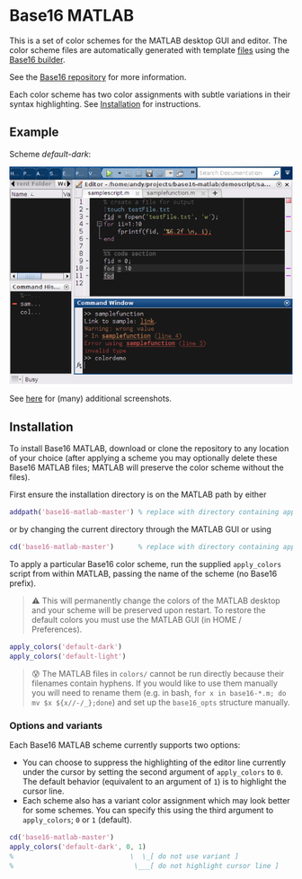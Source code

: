 # Base16 MATLAB

This is a set of color schemes for the MATLAB desktop GUI and editor.
The color scheme files are automatically generated with template
[files](https://github.com/andymass/base16-matlab/templates) using the
[Base16 builder](https://github.com/chriskempson/base16-builder-php).

See the [Base16 repository](https://github.com/chriskempson/base16)
for more information.

Each color scheme has two color assignments with subtle variations in their
syntax highlighting.  See [Installation](#installation) for instructions.

## Example

Scheme _default-dark_:

![Base16 MATLAB default dark](base16-default-dark.png)

See [here](https://github.com/andymass/base16-matlab/wiki) for (many)
additional screenshots.

## Installation

To install Base16 MATLAB, download or clone the repository to 
any location of your choice (after applying a scheme you 
may optionally delete these Base16 MATLAB files; MATLAB will
preserve the color scheme without the files).

First ensure the installation directory is on the MATLAB path by either
```matlab
addpath('base16-matlab-master') % replace with directory containing apply_colors.m
```
or by changing the current directory through the MATLAB GUI or using
```matlab
cd('base16-matlab-master')      % replace with directory containing apply_colors.m
```

To apply a particular Base16 color scheme, run the supplied `apply_colors` script 
from within MATLAB, passing the name of the scheme (no Base16 prefix).  

> :warning: This will permanently change the colors of the 
MATLAB desktop and your scheme will be preserved upon restart.  To restore 
the default colors you must use the MATLAB GUI (in HOME /
Preferences).

```matlab
apply_colors('default-dark')
apply_colors('default-light')
```

> :cold_sweat: The MATLAB files in `colors/` cannot be run directly 
because their filenames contain hyphens.  If you would like to use them
manually you will need to rename them (e.g. in bash,
`for x in base16-*.m; do mv $x ${x//-/_};done`)
and set up the `base16_opts` structure manually.

### Options and variants

Each Base16 MATLAB scheme currently supports two options:

  - You can choose to suppress the highlighting of the
editor line currently under the cursor 
by setting the second argument of `apply_colors` to `0`.
The default behavior (equivalent to an argument of `1`) is to 
highlight the cursor line.
  - Each scheme also has a variant color assignment which may look
better for some schemes.  You can specify this using the third argument to
`apply_colors`; `0` or `1` (default).

```matlab
cd('base16-matlab-master')
apply_colors('default-dark', 0, 1)
%                             \  \_[ do not use variant ]
%                              \___[ do not highlight cursor line ]
```

